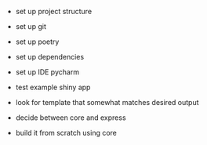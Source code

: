 - set up project structure
- set up git
- set up poetry
- set up dependencies
- set up IDE pycharm
- test example shiny app
- look for template that somewhat matches desired output
- decide between core and express

- build it from scratch using core
